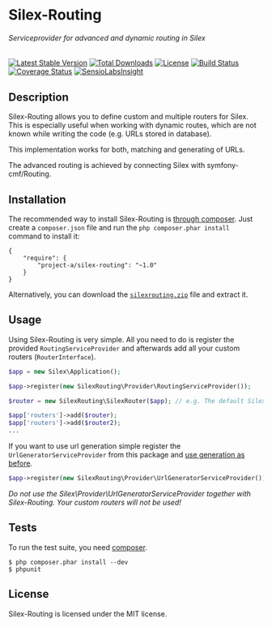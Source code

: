 # Silex-Routing
###### Serviceprovider for advanced and dynamic routing in Silex

[![Latest Stable Version](https://img.shields.io/packagist/v/project-a/silex-routing.svg?style=flat&label=stable)](https://packagist.org/packages/project-a/silex-routing)
[![Total Downloads](https://img.shields.io/packagist/dt/project-a/silex-routing.svg?style=flat)](https://packagist.org/packages/project-a/silex-routing)
[![License](https://img.shields.io/packagist/l/project-a/silex-routing.svg?style=flat)](https://packagist.org/packages/project-a/silex-routing)
[![Build Status](https://secure.travis-ci.org/chili-labs/Silex-Routing.png?branch=1.0)](http://travis-ci.org/chili-labs/Silex-Routing)
[![Coverage Status](https://img.shields.io/coveralls/chili-labs/Silex-Routing/1.0.svg?style=flat)](https://coveralls.io/r/chili-labs/Silex-Routing?branch=1.0)
[![SensioLabsInsight](https://insight.sensiolabs.com/projects/5aad6289-fd8d-4dac-9472-fb02428a9f0a/mini.png)](https://insight.sensiolabs.com/projects/5aad6289-fd8d-4dac-9472-fb02428a9f0a)

## Description

Silex-Routing allows you to define custom and multiple routers for Silex. This is
especially useful when working with dynamic routes, which are not known while
writing the code (e.g. URLs stored in database).

This implementation works for both, matching and generating of URLs.

The advanced routing is achieved by connecting Silex with symfony-cmf/Routing.

## Installation

The recommended way to install Silex-Routing is [through
composer](http://getcomposer.org). Just create a `composer.json` file and
run the `php composer.phar install` command to install it:

    {
        "require": {
            "project-a/silex-routing": "~1.0"
        }
    }

Alternatively, you can download the [`silexrouting.zip`][1] file and extract it.

## Usage

Using Silex-Routing is very simple. All you need to do is register the provided
```RoutingServiceProvider``` and afterwards add all your custom routers (```RouterInterface```).
```php
$app = new Silex\Application();

$app->register(new SilexRouting\Provider\RoutingServiceProvider());

$router = new SilexRouting\SilexRouter($app); // e.g. The default Silex router

$app['routers']->add($router);
$app['routers']->add($router2);
...
```

If you want to use url generation simple register the ```UrlGeneratorServiceProvider```
from this package and [use generation as before](http://silex.sensiolabs.org/doc/providers/url_generator.html#usage).

```php
$app->register(new SilexRouting\Provider\UrlGeneratorServiceProvider());
```

*Do not use the Silex\Provider\UrlGeneratorServiceProvider together with Silex-Routing.
Your custom routers will not be used!*

## Tests

To run the test suite, you need [composer](http://getcomposer.org).

    $ php composer.phar install --dev
    $ phpunit

## License

Silex-Routing is licensed under the MIT license.

[1]: https://github.com/chili-labs/Silex-Routing/archive/master.zip
